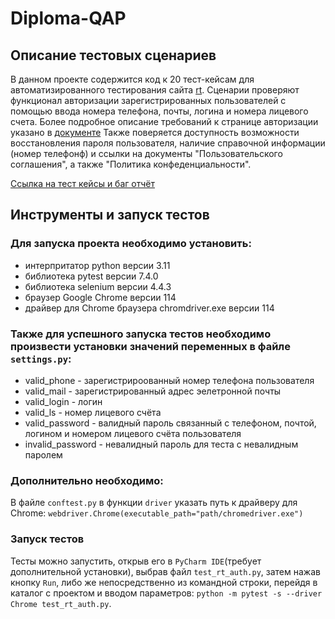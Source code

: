 # Diploma-QAP

## Описание тестовых сценариев

В данном проекте содержится код к 20 тест-кейсам для автоматизированного тестирования сайта [rt](https://b2c.passport.rt.ru/).
Сценарии проверяют функционал авторизации зарегистрированных пользователей с помощью ввода номера телефона, почты, логина и номера лицевого счета.
Более подробное описание требований к странице авторизации указано в [документе](https://lms-cdn.skillfactory.ru/assets/courseware/v1/010c9924044551b87b76b5c3c624bd2a/asset-v1:Skillfactory+QAP+18JUNE2020+type@asset+block/%D0%A2%D1%80%D0%B5%D0%B1%D0%BE%D0%B2%D0%B0%D0%BD%D0%B8%D1%8F_SSO_%D0%B4%D0%BB%D1%8F_%D1%82%D0%B5%D1%81%D1%82%D0%B8%D1%80%D0%BE%D0%B2%D0%B0%D0%BD%D0%B8%D1%8F_last.doc)
Также поверяется доступность возможности восстановления пароля пользователя, наличие справочной информации (номер телефонф)
и ссылки на документы "Пользовательского соглашения", а также "Политика конфеденциальности".

[Ссылка на тест кейсы и баг отчёт](https://docs.google.com/spreadsheets/d/1X5kLunM9d4xiN5l7n3wyDdrN1SUtEkJDofXEmt93qC4/edit?usp=sharing)

## Инструменты и запуск тестов

### Для запуска проекта необходимо установить:
- интерпритатор python версии 3.11
- библиотека pytest версии 7.4.0
- библиотека selenium версии 4.4.3
- браузер Google Chrome версии 114
- драйвер для Chrome браузера chromdriver.exe версии 114

### Также для успешного запуска тестов необходимо произвести устaновки значений переменных в файле `settings.py`:
- valid_phone - зарегистрироованный номер телефона пользователя
- valid_mail  - зарегистрированный адрес эелетронной почты
- valid_login - логин
- valid_ls - номер лицевого счёта
- valid_password - валидный пароль связанный с телефоном, почтой, логином и номером лицевого счёта пользователя
- invalid_password - невалидный пароль для теста с невалидным паролем

### Дополнительно необходимо:

В файле `conftest.py` в функции `driver` указать путь к драйверу для Chrome:
`webdriver.Chrome(executable_path="path/chromedriver.exe")`

### Запуск тестов

Тесты можно запустить, открыв его в `PyCharm IDE`(требует дополнительной установки), выбрав файл `test_rt_auth.py`, затем нажав кнопку `Run`,
либо же непосредственно из командной строки, перейдя в каталог с проектом и вводом параметров:
`python -m pytest -s --driver Chrome test_rt_auth.py`.
